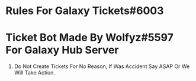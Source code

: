# Rules For Galaxy Tickets#6003

# Ticket Bot Made By Wolfyz#5597 For Galaxy Hub Server

1. Do Not Create Tickets For No Reason, If Was Accident Say ASAP Or We Will Take Action.
